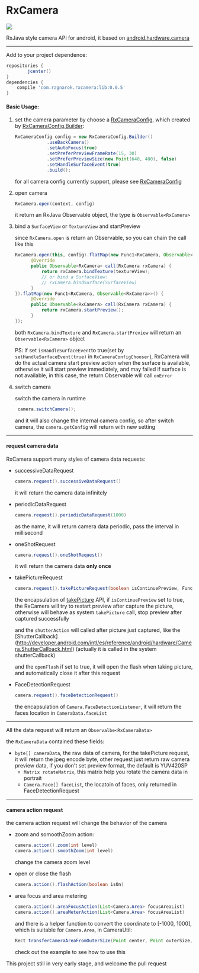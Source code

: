 # RxCamera

![](https://travis-ci.org/ragnraok/RxCamera.svg?branch=master)

RxJava style camera API for android, it based on [android.hardware.camera](http://developer.android.com/intl/es/reference/android/hardware/Camera.html)

----

Add to your project dependence:

```groovy
repositories {
        jcenter()
}
dependencies {
	compile 'com.ragnarok.rxcamera:lib:0.0.5'
}
```

#### Basic Usage:

1. set the camera parameter by choose a [RxCameraConfig](https://github.com/ragnraok/RxCamera/blob/master/lib/src/main/java/com/ragnarok/rxcamera/config/RxCameraConfig.java), which created by [RxCameraConfig.Builder](https://github.com/ragnraok/RxCamera/blob/master/lib/src/main/java/com/ragnarok/rxcamera/config/RxCameraConfig.java#L73):
	
	```Java
	RxCameraConfig config = new RxCameraConfig.Builder()
                .useBackCamera()
                .setAutoFocus(true)
                .setPreferPreviewFrameRate(15, 30)
                .setPreferPreviewSize(new Point(640, 480), false)
                .setHandleSurfaceEvent(true)
                .build();
    ```
    
	for all camera config currently support, please see [RxCameraConfig](https://github.com/ragnraok/RxCamera/blob/master/lib/src/main/java/com/ragnarok/rxcamera/config/RxCameraConfig.java)
	
2. open camera
	
	```Java
	RxCamera.open(context, config)
	```
	it return an RxJava Observable object, the type is ``Observable<RxCamera>``
	
3. bind a ``SurfaceView`` or ``TextureView`` and startPreview

	since ``RxCamera.open`` is return an Observable, so you can chain the call like this
	
	```Java
	RxCamera.open(this, config).flatMap(new Func1<RxCamera, Observable<RxCamera>>() {
          @Override
          public Observable<RxCamera> call(RxCamera rxCamera) {
              return rxCamera.bindTexture(textureView);
              // or bind a SurfaceView:
              // rxCamera.bindSurface(SurfaceView)
          }
    }).flatMap(new Func1<RxCamera, Observable<RxCamera>>() {
          @Override
          public Observable<RxCamera> call(RxCamera rxCamera) {
              return rxCamera.startPreview();
          }
    });
	```
	both ``RxCamera.bindTexture`` and ``RxCamera.startPreview`` will return an ``Observable<RxCamera>`` object
	
	PS: if set ``isHandleSurfaceEvent``to true(set by ``setHandleSurfaceEvent(true)`` in ``RxCameraConfigChooser``), RxCamera will do the actual camera start preview action when the surface is available,  otherwise it will start preview immediately, and may failed if surface is not available, in this case, the return Observable will call ``onError``

4. switch camera

	switch the camera in runtime
		
	```Java
	 camera.switchCamera();	
	```
	
	and it will also change the internal camera config, so after switch camera, the ``camera.getConfig`` will return with new setting
	
---
	
#### request camera data

RxCamera support many styles of camera data requests:
	
-  successiveDataRequest
		
	```Java
	camera.request().successiveDataRequest()
	```
	it will return the camera data infinitely
		
- periodicDataRequest
		
	```Java
	camera.request().periodicDataRequest(1000)
	```
	as the name, it will return camera data periodic, pass the interval in millisecond
		
- oneShotRequest
	
	```Java
	camera.request().oneShotRequest()
	```
	it will return the camera data **only once**
		
- takePictureRequest
	
	```Java
	camera.request().takePictureRequest(boolean isContinuePreview, Func shutterAction, boolean openFlash)
	```
	the encapsulation of [takePicture](http://goo.gl/xhlLbJ) API, if ``isContinuePreview`` set to true, the RxCamera will try to restart preview after capture the picture, otherwise will behave as system ``takePicture`` call, stop preview after captured successfully 
		
	and the ``shutterAction`` will called after picture just captured, like the [ShutterCallback]
(http://developer.android.com/intl/es/reference/android/hardware/Camera.ShutterCallback.html) (actually it is called in the system shutterCallback)

	and the ``openFlash`` if set to true, it will open the flash when taking picture, and automatically close it after this request
		
- FaceDetectionRequest

	```Java
	camera.request().faceDetectionRequest()
	```

	the encapsulation of ``Camera.FaceDetectionListener``, it will return the faces location in  ``CameraData.faceList``

----	
	
All the data request will return an ``Observalbe<RxCameraData>``
	
the ``RxCameraData`` contained these fields:
	
- ``byte[] cameraData``, the raw data of camera, for the takePicture request, it will return the jpeg encode byte, other request just return raw camera preview data, if you don't set preview format, the default is YUV420SP
	- ``Matrix rotateMatrix``, this matrix help you rotate the camera data in portrait
	-  ``Camera.Face[] faceList``, the locatoin of faces, only returned in FaceDetectionRequest

---

#### camera action request
	
the camera action request will change the behavior of the camera
	
- zoom and somoothZoom action:
		
	```Java
	camera.action().zoom(int level)
	camera.action().smoothZoom(int level)
	```
		
	change the camera zoom level
		
- open or close the flash
	
	```Java
	camera.action().flashAction(boolean isOn)
	```
		
-  area focus and area metering
		
	```Java
	camera.action().areaFocusAction(List<Camera.Area> focusAreaList)
	camera.action().areaMeterAction(List<Camera.Area> focusAreaList)
	```
		
	and there is a helper function to convert the coordinate to [-1000, 1000], which is suitable for ``Camera.Area``, in CameraUtil:
		
	```Java
	Rect transferCameraAreaFromOuterSize(Point center, Point outerSize, int size)
	```
		
	check out the example to see how to use this

This project still in very early stage, and welcome the pull request
